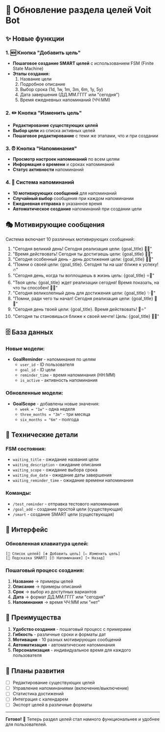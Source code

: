 # 🎯 Обновление раздела целей Voit Bot

## ✨ Новые функции

### 1. 🆕 Кнопка "Добавить цель"
- **Пошаговое создание SMART целей** с использованием FSM (Finite State Machine)
- **Этапы создания:**
  1. Название цели
  2. Подробное описание
  3. Выбор срока (1d, 1w, 1m, 3m, 6m, 1y, 5y)
  4. Дата завершения (ДД.ММ.ГГГГ или "сегодня")
  5. Время ежедневных напоминаний (ЧЧ:ММ)

### 2. ✏️ Кнопка "Изменить цель"
- **Редактирование существующих целей**
- **Выбор цели** из списка активных целей
- **Пошаговое редактирование** с теми же этапами, что и при создании

### 3. ⏰ Кнопка "Напоминания"
- **Просмотр настроек напоминаний** по всем целям
- **Информация о времени** и сроках напоминаний
- **Статус активности** напоминаний

### 4. 🔔 Система напоминаний
- **10 мотивирующих сообщений** для напоминаний
- **Случайный выбор** сообщения при каждом напоминании
- **Ежедневная отправка** в указанное время
- **Автоматическое создание** напоминаний при создании цели

## 🎭 Мотивирующие сообщения

Система включает 10 различных мотивирующих сообщений:

1. "Сегодня великий день! Сегодня реализация цели: {goal_title} 🎯✨"
2. "Время действовать! Сегодня ты достигаешь цели: {goal_title} 🚀💪"
3. "Сегодня особенный день - день достижения цели: {goal_title} 🌟🎉"
4. "Помни о своей цели: {goal_title}. Сегодня ты на шаг ближе к успеху! 🔥"
5. "Сегодня день, когда ты воплощаешь в жизнь цель: {goal_title} ⭐💫"
6. "Твоя цель: {goal_title} ждет реализации сегодня! Время показать, на что ты способен! 🎯🔥"
7. "Сегодня великолепный день для достижения цели: {goal_title} ✨🌟"
8. "Помни, ради чего ты начал! Сегодня реализация цели: {goal_title} 🎯💪"
9. "Сегодня день твоей цели: {goal_title}. Время действовать! 🚀⭐"
10. "Сегодня ты становишься ближе к своей мечте! Цель: {goal_title} 🌟🎯"

## 🗄️ База данных

### Новые модели:
- **GoalReminder** - напоминания по целям
  - `user_id` - ID пользователя
  - `goal_id` - ID цели
  - `reminder_time` - время напоминания (HH:MM)
  - `is_active` - активность напоминания

### Обновленные модели:
- **GoalScope** - добавлены новые значения:
  - `week = "1w"` - одна неделя
  - `three_months = "3m"` - три месяца
  - `six_months = "6m"` - полгода

## 🔧 Технические детали

### FSM состояния:
- `waiting_title` - ожидание названия цели
- `waiting_description` - ожидание описания
- `waiting_scope` - ожидание выбора срока
- `waiting_due_date` - ожидание даты завершения
- `waiting_reminder_time` - ожидание времени напоминания

### Команды:
- `/test_reminder` - отправка тестового напоминания
- `/goal_add` - создание простой цели (существующая)
- `/smart` - создание SMART цели (существующая)

## 📱 Интерфейс

### Обновленная клавиатура целей:
```
[📃 Список целей] [➕ Добавить цель] [✏️ Изменить цель]
[📖 Подсказка SMART] [⏰ Напоминания] [⬅️ Назад]
```

### Пошаговый процесс создания:
1. **Название** → примеры целей
2. **Описание** → примеры описаний
3. **Срок** → выбор из доступных вариантов
4. **Дата** → формат ДД.ММ.ГГГГ или "сегодня"
5. **Напоминания** → время ЧЧ:ММ или "нет"

## 🚀 Преимущества

1. **Удобство создания** - пошаговый процесс с примерами
2. **Гибкость** - различные сроки и форматы дат
3. **Мотивация** - 10 разных мотивирующих сообщений
4. **Автоматизация** - автоматические напоминания
5. **Персонализация** - индивидуальное время для каждого пользователя

## 🔮 Планы развития

- [ ] Редактирование существующих целей
- [ ] Управление напоминаниями (включение/выключение)
- [ ] Статистика достижений
- [ ] Интеграция с календарем
- [ ] Экспорт целей в различные форматы

---

**Готово!** 🎉 Теперь раздел целей стал намного функциональнее и удобнее для пользователей.

